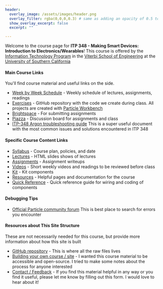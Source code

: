 ```yaml
---
header:
  overlay_image: /assets/images/header.png
  overlay_filter: rgba(0,0,0,0.3) # same as adding an opacity of 0.5 to a black background
  show_overlay_excerpt: false
  excerpt: ""

---
```



Welcome to the course page for **ITP 348 - Making Smart Devices: Introduction to Electronics/Wearables**! This course is offered by the [Information Technology Program](https://itp.usc.edu/) in the [Viterbi School of Engineering](https://viterbischool.usc.edu/) at the [University of Southern California](https://www.usc.edu)



#### Main Course Links

You'll find course material and useful links on the side. 

- [Week by Week Schedule](schedule.md) - Weekly schedule of lectures, assignments, readings
- [Exercises](https://github.com/reparke/ITP348-Physical-Computing/tree/main/_exercises) - GitHub repository with the code we create during class. All projects are created with [Particle Workbench](https://www.particle.io/workbench/)
- [Brightspace](https://brightspace.usc.edu) - For submitting assignments
- [Piazza](https://piazza.com/usc/spring2024/itp348/home) - Discussion board for assignments and class
- [ITP-348 Argon troubleshooting guide](https://docs.google.com/document/d/1UFSCmwaw6rjz7XeGWI9wWUYsbfuyXEIstKvY_P2V1Bw/edit?usp=sharing) This is a super useful document with the most common issues and solutions encountered in ITP 348

#### Specific Course Content Links
- [Syllabus](itp348_syllabus.md) - Course plan, policies, and date
- [Lectures](lectures.html) - HTML slides shows of lectures
- [Assignments](assignments.html) - Assignment writeups
- [Videos](readings.md) - Short weekly videos and readings to be reviewed before class
- [Kit](kit.md) - Kit components
- [Resources](resources.md) - Helpful pages and documentation for the course
- [Quick Reference](reference.md) - Quick reference guide for wiring and coding of components

#### Debugging Tips
- [Official Particle community forum](https://community.particle.io/) This is best place to search for errors you encounter

#### Resources about This Site Structure

These are not necessarily needed for this course, but provide more information about how this site is built

- [GitHub repository](https://github.com/reparke/ITP348-Physical-Computing) - This is where all the raw files lives
- [Building your own course / site](https://robparke.com/creating-accessible-open-educational-resources/) - I wanted this course material to be accessible and open-source. I tried to make some notes about the process for anyone interested
- [Contact / Feedback](https://parke.wufoo.com/forms/feedback-form/) - If you find this material helpful in any way or you find it useful, please let me know by filling out this form. I would love to hear about it! 